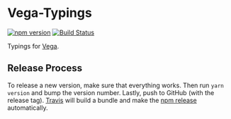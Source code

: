 # Vega-Typings

[![npm version](https://img.shields.io/npm/v/vega-typings.svg)](https://www.npmjs.com/package/vega-typings)
[![Build Status](https://travis-ci.org/vega/vega-typings.svg?branch=master)](https://travis-ci.org/vega/vega-typings)

Typings for [Vega](https://github.com/vega/vega).

## Release Process

To release a new version, make sure that everything works. Then run `yarn version` and bump the version number. Lastly, push to GitHub (with the release tag). [Travis](https://travis-ci.org/vega/vega-typings/builds) will build a bundle and make the [npm release](https://www.npmjs.com/package/vega-typings) automatically.
